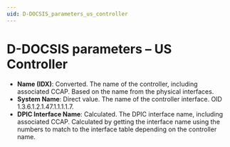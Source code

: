 ```yaml
---
uid: D-DOCSIS_parameters_us_controller
---
```


# D-DOCSIS parameters – US Controller

- **Name (IDX)**: Converted. The name of the controller, including associated CCAP. Based on the name from the physical interfaces.
- **System Name**: Direct value. The name of the controller interface. OID 1.3.6.1.2.1.47.1.1.1.1.7.
- **DPIC Interface Name**: Calculated. The DPIC interface name, including associated CCAP. Calculated by getting the interface name using the numbers to match to the interface table depending on the controller name.
